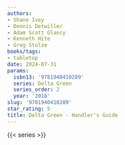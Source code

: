 ```yaml
---
authors:
- Shane Ivey
- Dennis Detwiller
- Adam Scott Glancy
- Kenneth Hite
- Greg Stolze
books/tags:
- tabletop
date: 2024-07-31
params:
  isbn13: '9781940410289'
  series: Delta Green
  series_order: 2
  year: '2018'
slug: '9781940410289'
star_rating: 5
title: Delta Green - Handler's Guide
---
```


<!--more-->

{{< series >}}